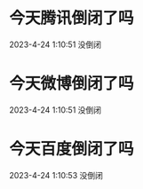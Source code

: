 # 今天腾讯倒闭了吗

2023-4-24 1:10:51 没倒闭

# 今天微博倒闭了吗

2023-4-24 1:10:51 没倒闭

# 今天百度倒闭了吗

2023-4-24 1:10:53 没倒闭

